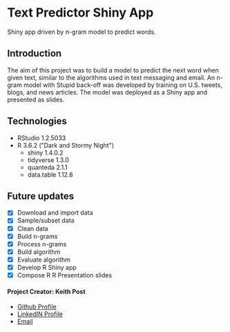 # **Text Predictor Shiny App**
Shiny app driven by n-gram model to predict words.

## Introduction
The aim of this project was to build a model to predict the next word when given text, similar to the algorithms used in text messaging and email. An n-gram model with Stupid back-off was developed by training on U.S. tweets, blogs, and news articles. The model was deployed as a Shiny app and presented as slides.

## Technologies
* RStudio 1.2.5033
* R 3.6.2 ("Dark and Stormy Night")
  + shiny 1.4.0.2
  + tidyverse 1.3.0
  + quanteda 2.1.1
  + data.table 1.12.8
  
## Future updates
- [x] Download and import data
- [x] Sample/subset data
- [x] Clean data
- [x] Build n-grams
- [x] Process n-grams
- [x] Build algorithm
- [x] Evaluate algorithm
- [x] Develop R Shiny app
- [x] Compose R R Presentation slides

#### **Project Creator: Keith Post**
+ [Github Profile](https://github.com/kpost34) 
+ [LinkedIN Profile](https://www.linkedin.com/in/keith-post/)
+ [Email](mailto:keithhpost@gmail.com)
